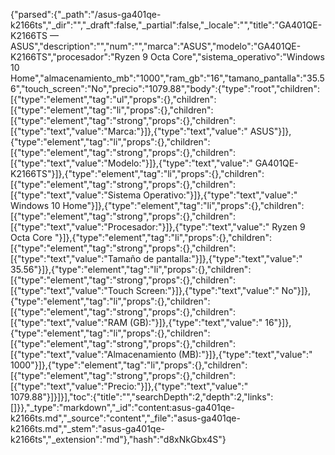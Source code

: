 {"parsed":{"_path":"/asus-ga401qe-k2166ts","_dir":"","_draft":false,"_partial":false,"_locale":"","title":"GA401QE-K2166TS — ASUS","description":"","num":"","marca":"ASUS","modelo":"GA401QE-K2166TS","procesador":"Ryzen 9 Octa Core","sistema_operativo":"Windows 10 Home","almacenamiento_mb":"1000","ram_gb":"16","tamano_pantalla":"35.56","touch_screen":"No","precio":"1079.88","body":{"type":"root","children":[{"type":"element","tag":"ul","props":{},"children":[{"type":"element","tag":"li","props":{},"children":[{"type":"element","tag":"strong","props":{},"children":[{"type":"text","value":"Marca:"}]},{"type":"text","value":" ASUS"}]},{"type":"element","tag":"li","props":{},"children":[{"type":"element","tag":"strong","props":{},"children":[{"type":"text","value":"Modelo:"}]},{"type":"text","value":" GA401QE-K2166TS"}]},{"type":"element","tag":"li","props":{},"children":[{"type":"element","tag":"strong","props":{},"children":[{"type":"text","value":"Sistema Operativo:"}]},{"type":"text","value":" Windows 10 Home"}]},{"type":"element","tag":"li","props":{},"children":[{"type":"element","tag":"strong","props":{},"children":[{"type":"text","value":"Procesador:"}]},{"type":"text","value":" Ryzen 9 Octa Core "}]},{"type":"element","tag":"li","props":{},"children":[{"type":"element","tag":"strong","props":{},"children":[{"type":"text","value":"Tamaño de pantalla:"}]},{"type":"text","value":" 35.56"}]},{"type":"element","tag":"li","props":{},"children":[{"type":"element","tag":"strong","props":{},"children":[{"type":"text","value":"Touch Screen:"}]},{"type":"text","value":" No"}]},{"type":"element","tag":"li","props":{},"children":[{"type":"element","tag":"strong","props":{},"children":[{"type":"text","value":"RAM (GB):"}]},{"type":"text","value":" 16"}]},{"type":"element","tag":"li","props":{},"children":[{"type":"element","tag":"strong","props":{},"children":[{"type":"text","value":"Almacenamiento (MB):"}]},{"type":"text","value":" 1000"}]},{"type":"element","tag":"li","props":{},"children":[{"type":"element","tag":"strong","props":{},"children":[{"type":"text","value":"Precio:"}]},{"type":"text","value":" 1079.88"}]}]}],"toc":{"title":"","searchDepth":2,"depth":2,"links":[]}},"_type":"markdown","_id":"content:asus-ga401qe-k2166ts.md","_source":"content","_file":"asus-ga401qe-k2166ts.md","_stem":"asus-ga401qe-k2166ts","_extension":"md"},"hash":"d8xNkGbx4S"}